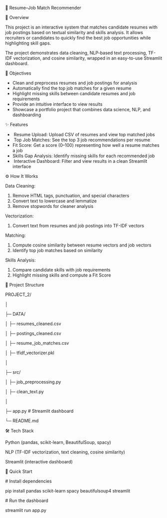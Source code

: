 📄 Resume–Job Match Recommender



🌟 Overview



This project is an interactive system that matches candidate resumes with job postings based on textual similarity and skills analysis. It allows recruiters or candidates to quickly find the best job opportunities while highlighting skill gaps.



The project demonstrates data cleaning, NLP-based text processing, TF-IDF vectorization, and cosine similarity, wrapped in an easy-to-use Streamlit dashboard.



🎯 Objectives



* Clean and preprocess resumes and job postings for analysis 
* Automatically find the top job matches for a given resume 
* Highlight missing skills between candidate resumes and job requirements 
* Provide an intuitive interface to view results 
* Showcase a portfolio project that combines data science, NLP, and dashboarding 



✨ Features



* &nbsp;Resume Upload: Upload CSV of resumes and view top matched jobs
* &nbsp;Top Job Matches: See the top 3 job recommendations per resume
* Fit Score: Get a score (0–100) representing how well a resume matches a job
* Skills Gap Analysis: Identify missing skills for each recommended job
* &nbsp;Interactive Dashboard: Filter and view results in a clean Streamlit interface



⚙️ How It Works



Data Cleaning:



1. Remove HTML tags, punctuation, and special characters
2. Convert text to lowercase and lemmatize
3. Remove stopwords for cleaner analysis



Vectorization:



1. Convert text from resumes and job postings into TF-IDF vectors





Matching:



1. Compute cosine similarity between resume vectors and job vectors
2. Identify top job matches based on similarity



Skills Analysis:



1. Compare candidate skills with job requirements
2. Highlight missing skills and compute a Fit Score





📁 Project Structure



PROJECT\_2/

│

├─ DATA/

│   ├─ resumes\_cleaned.csv

│   ├─ postings\_cleaned.csv

│   ├─ resume\_job\_matches.csv

│   ├─ tfidf\_vectorizer.pkl

│

├─ src/

│   ├─ job\_preprocessing.py

│   ├─ clean\_text.py

│

├─ app.py        # Streamlit dashboard

└─ README.md



🛠️ Tech Stack



Python (pandas, scikit-learn, BeautifulSoup, spacy)



NLP (TF-IDF vectorization, text cleaning, cosine similarity)



Streamlit (interactive dashboard)



🚀 Quick Start

\# Install dependencies

pip install pandas scikit-learn spacy beautifulsoup4 streamlit



\# Run the dashboard

streamlit run app.py




